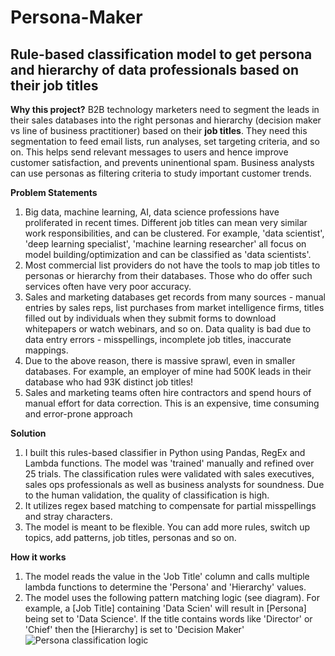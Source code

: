 # Persona-Maker
## Rule-based classification model to get persona and hierarchy of data professionals based on their job titles

**Why this project?**
B2B technology marketers need to segment the leads in their sales databases into the right personas and hierarchy (decision maker vs line of business practitioner) based on their **job titles**. They need this segmentation to feed email lists, run analyses, set targeting criteria, and so on. This helps send relevant messages to users and hence improve customer satisfaction, and prevents uninentional spam. Business analysts can use personas as filtering criteria to study important customer trends.

**Problem Statements**
1. Big data, machine learning, AI, data science professions have proliferated in recent times. Different job titles can mean very similar work responsibilities, and can be clustered. For example, 'data scientist', 'deep learning specialist', 'machine learning researcher' all focus on model building/optimization and can be classified as 'data scientists'.
2. Most commercial list providers do not have the tools to map job titles to personas or hierarchy from their databases. Those who do offer such services often have very poor accuracy.
3. Sales and marketing databases get records from many sources - manual entries by sales reps, list purchases from market intelligence firms, titles filled out by individuals when they submit forms to download whitepapers or watch webinars, and so on. Data quality is bad due to data entry errors - misspellings, incomplete job titles, inaccurate mappings.
4. Due to the above reason, there is massive sprawl, even in smaller databases. For example, an employer of mine had 500K leads in their database who had 93K distinct job titles!
5. Sales and marketing teams often hire contractors and spend hours of manual effort for data correction. This is an expensive, time consuming and error-prone approach

**Solution**
1. I built this rules-based classifier in Python using Pandas, RegEx and Lambda functions. The model was 'trained' manually and refined over 25 trials. The classification rules were validated with sales executives, sales ops professionals as well as business analysts for soundness. Due to the human validation, the quality of classification is high. 
2. It utilizes regex based matching to compensate for partial misspellings and stray characters.
3. The model is meant to be flexible. You can add more rules, switch up topics, add patterns, job titles, personas and so on.

**How it works**
1. The model reads the value in the 'Job Title' column and calls multiple lambda functions to determine the 'Persona' and 'Hierarchy' values. 
2. The model uses the following pattern matching logic (see diagram). For example, a [Job Title] containing 'Data Scien' will result in [Persona] being set to 'Data Science'. If the title contains words like 'Director' or 'Chief' then the [Hierarchy] is set to 'Decision Maker'
![Persona classification logic](https://pages.databricks.com/rs/094-YMS-629/images/Personasv3.jpg)
